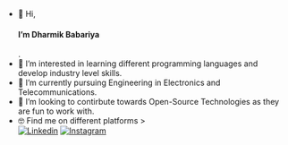 - 👋 Hi, <h4>I’m Dharmik Babariya</h4>.
- 👀 I’m interested in learning different programming languages and develop industry level skills.
- 🌱 I’m currently pursuing Engineering in Electronics and Telecommunications.
- 💞️ I’m looking to contirbute towards Open-Source Technologies as they are fun to work with.
- 🤓 Find me on different platforms > <br>
  [![Linkedin](https://img.shields.io/badge/-DharmikBabariya-blue?style=flat&logo=Linkedin&logoColor=white)](https://www.linkedin.com/in/dharmikbabariya/)
  [![Instagram](https://img.shields.io/badge/-dharmik_babariya-c13584?style=flat&labelColor=c13584&logo=instagram&logoColor=white)](https://www.instagram.com/dharmik_babariya)


<!---
justdharmik/justdharmik is a ✨ special ✨ repository because its `README.md` (this file) appears on your GitHub profile.
You can click the Preview link to take a look at your changes.
--->
